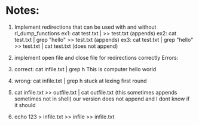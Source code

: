 # Notes:

1. Implement redirections that can be used with and without rl_dump_functions
   ex1: cat test.txt | >> test.txt (appends)
   ex2: cat test.txt | grep "hello" >> test.txt (appends)
   ex3: cat test.txt | grep "hello" >> test.txt | cat test.txt (does not append)
2. implement open file and close file for redirections correctly
   Errors:

3. correct:
   cat infile.txt | grep h
   This is computer
   hello world

4. wrong:
   cat infile.txt | grep h
   stuck at lexing first round

5. cat infile.txt >> outfile.txt | cat outfile.txt (this sometimes appends sometimes not in shell)
   our version does not append and I dont know if it should

6. echo 123 > infile.txt >> infile >> infile.txt
